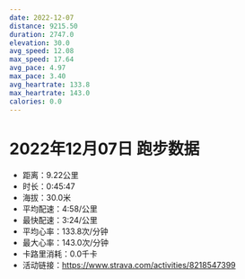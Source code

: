 ```yaml
---
date: 2022-12-07
distance: 9215.50
duration: 2747.0
elevation: 30.0
avg_speed: 12.08
max_speed: 17.64
avg_pace: 4.97
max_pace: 3.40
avg_heartrate: 133.8
max_heartrate: 143.0
calories: 0.0
---
```


# 2022年12月07日 跑步数据

- 距离：9.22公里
- 时长：0:45:47
- 海拔：30.0米
- 平均配速：4:58/公里
- 最快配速：3:24/公里
- 平均心率：133.8次/分钟
- 最大心率：143.0次/分钟
- 卡路里消耗：0.0千卡
- 活动链接：https://www.strava.com/activities/8218547399

